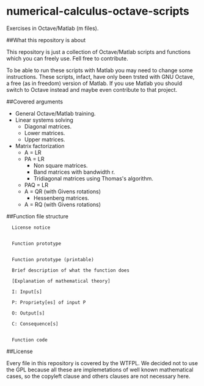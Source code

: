 # numerical-calculus-octave-scripts
Exercises in Octave/Matlab (m files).

##What this repository is about

This repository is just a collection of Octave/Matlab scripts and functions 
which you can freely use. Fell free to contribute.

To be able to run these scripts with Matlab you may need to change some 
instructions. These scripts, infact,  have only been trsted with GNU Octave, a 
free (as in freedom) version of Matlab. If you use Matlab you should switch to 
Octave instead and maybe even contribute to that project.

##Covered arguments

- General Octave/Matlab training.
- Linear systems solving
  - Diagonal matrices.
  - Lower matrices.
  - Upper matrices.
- Matrix factorization
  - A = LR
  - PA = LR
    - Non square matrices.
    - Band matrices with bandwidth r.
    - Tridiagonal matrices using Thomas's algorithm.
  - PAQ = LR
  - A = QR (with Givens rotations)
    - Hessenberg matrices.
  - A = RQ (with Givens rotations)

##Function file structure

```
  License notice
  
  
  Function prototype
  
  
  Function prototype (printable)
  
  Brief description of what the function does
  
  [Explanation of mathematical theory]
  
  I: Input[s]
  
  P: Propriety[es] of input P
  
  O: Output[s]
  
  C: Consequence[s]
  
  
  Function code
```

##License

Every file in this repository is covered by the WTFPL. We decided not to use 
the GPL because all these are implemetations of well known mathematical cases, 
so the copyleft clause and others clauses are not necessary here.
